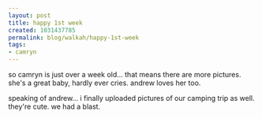```yaml
--- 
layout: post
title: happy 1st week
created: 1031437785
permalink: blog/walkah/happy-1st-week
tags: 
- camryn
---
```

so camryn is just over a week old... that means there are more pictures. she's a great baby, hardly ever cries. andrew loves her too.

speaking of andrew... i finally uploaded pictures of our camping trip as well. they're cute. we had a blast.
